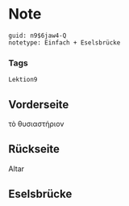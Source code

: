 # Note
```
guid: n9$6jaw4-Q
notetype: Einfach + Eselsbrücke
```

### Tags
```
Lektion9
```

## Vorderseite
τὸ θυσιαστήριον

## Rückseite
Altar

## Eselsbrücke

